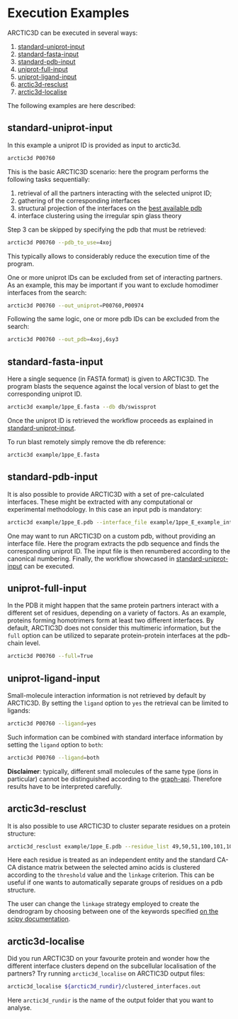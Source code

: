 # Execution Examples

ARCTIC3D can be executed in several ways:

1. [standard-uniprot-input](#standard-uniprot-input)
1. [standard-fasta-input](#standard-fasta-input)
1. [standard-pdb-input](#standard-pdb-input)
1. [uniprot-full-input](#uniprot-full-input)
1. [uniprot-ligand-input](#uniprot-ligand-input)
1. [arctic3d-resclust](#arctic3d-resclust)
1. [arctic3d-localise](#arctic3d-localise)

The following examples are here described:

## standard-uniprot-input

In this example a uniprot ID is provided as input to arctic3d.

```bash
arctic3d P00760
```

This is the basic ARCTIC3D scenario: here the program performs the following tasks sequentially:

1. retrieval of all the partners interacting with the selected uniprot ID;
2. gathering of the corresponding interfaces
3. structural projection of the interfaces on the [best available pdb](https://www.ebi.ac.uk/pdbe/api/doc/sifts.html)
4. interface clustering using the irregular spin glass theory

Step 3 can be skipped by specifying the pdb that must be retrieved:

```bash
arctic3d P00760 --pdb_to_use=4xoj
```

This typically allows to considerably reduce the execution time of the program.

One or more uniprot IDs can be excluded from set of interacting partners. As an example, this may be important if you want to exclude homodimer interfaces from the search:

```bash
arctic3d P00760 --out_uniprot=P00760,P00974
```

Following the same logic, one or more pdb IDs can be excluded from the search:

```bash
arctic3d P00760 --out_pdb=4xoj,6sy3
```

## standard-fasta-input

Here a single sequence (in FASTA format) is given to ARCTIC3D. The program blasts the sequence against the local version of blast to get the corresponding uniprot ID.

```bash
arctic3d example/1ppe_E.fasta --db db/swissprot
```

Once the uniprot ID is retrieved the workflow proceeds as explained in [standard-uniprot-input](standard-uniprot-input).

To run blast remotely simply remove the db reference:

```bash
arctic3d example/1ppe_E.fasta
```

## standard-pdb-input

It is also possible to provide ARCTIC3D with a set of pre-calculated interfaces. These might be extracted with any computational or experimental methodology. In this case an input pdb is mandatory:

```bash
arctic3d example/1ppe_E.pdb --interface_file example/1ppe_E_example_interfaces.txt
```

One may want to run ARCTIC3D on a custom pdb, without providing an interface file. Here the program extracts the pdb sequence and finds the corresponding uniprot ID. The input file is then renumbered according to the canonical numbering. Finally, the workflow showcased in [standard-uniprot-input](standard-uniprot-input) can be executed.

## uniprot-full-input

In the PDB it might happen that the same protein partners interact with a different set of residues, depending on a variety of factors. As an example, proteins forming homotrimers form at least two different interfaces. By default, ARCTIC3D does not consider this multimeric information, but the `full` option can be utilized to separate protein-protein interfaces at the pdb-chain level.

```bash
arctic3d P00760 --full=True
```

## uniprot-ligand-input

Small-molecule interaction information is not retrieved by default by ARCTIC3D. By setting the `ligand` option to `yes` the retrieval can be limited to ligands:

```bash
arctic3d P00760 --ligand=yes
```

Such information can be combined with standard interface information by setting the `ligand` option to `both`:

```bash
arctic3d P00760 --ligand=both
```

**Disclaimer**: typically, different small molecules of the same type (ions in particular) cannot be distinguished according to the [graph-api](https://www.ebi.ac.uk/pdbe/pdbe-kb/api). Therefore results have to be interpreted carefully.

## arctic3d-resclust

It is also possible to use ARCTIC3D to cluster separate residues on a protein structure:

```bash
arctic3d_resclust example/1ppe_E.pdb --residue_list 49,50,51,100,101,102 --threshold=12.0 --chain=E --linkage=average
```

Here each residue is treated as an independent entity and the standard CA-CA distance matrix between the selected amino acids is clustered according to the `threshold` value and the `linkage` criterion. This can be useful if one wants to automatically separate groups of residues on a pdb structure.

The user can change the `linkage` strategy employed to create the dendrogram by choosing between one of the keywords specified [on the scipy documentation](https://docs.scipy.org/doc/scipy/reference/generated/scipy.cluster.hierarchy.linkage.html).

## arctic3d-localise

Did you run ARCTIC3D on your favourite protein and wonder how the different interface clusters depend on the subcellular localisation of the partners? Try running `arctic3d_localise` on ARCTIC3D output files:

```bash
arctic3d_localise ${arctic3d_rundir}/clustered_interfaces.out
```

Here `arctic3d_rundir` is the name of the output folder that you want to analyse.
